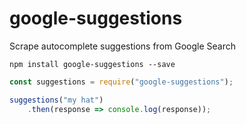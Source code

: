 # google-suggestions
Scrape autocomplete suggestions from Google Search

```
npm install google-suggestions --save
```

``` javascript
const suggestions = require("google-suggestions");

suggestions("my hat")
	.then(response => console.log(response));

```
